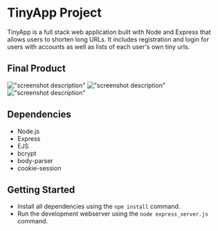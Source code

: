 # TinyApp Project

TinyApp is a full stack web application built with Node and Express that allows users to shorten long URLs. It includes registration and login for users with accounts as well as lists of each user's own tiny urls.

## Final Product

!["screenshot description"](#)
!["screenshot description"](#)
!["screenshot description"](#)

## Dependencies

- Node.js
- Express
- EJS
- bcrypt
- body-parser
- cookie-session

## Getting Started

- Install all dependencies using the `npm install` command.
- Run the development webserver using the `node express_server.js` command.